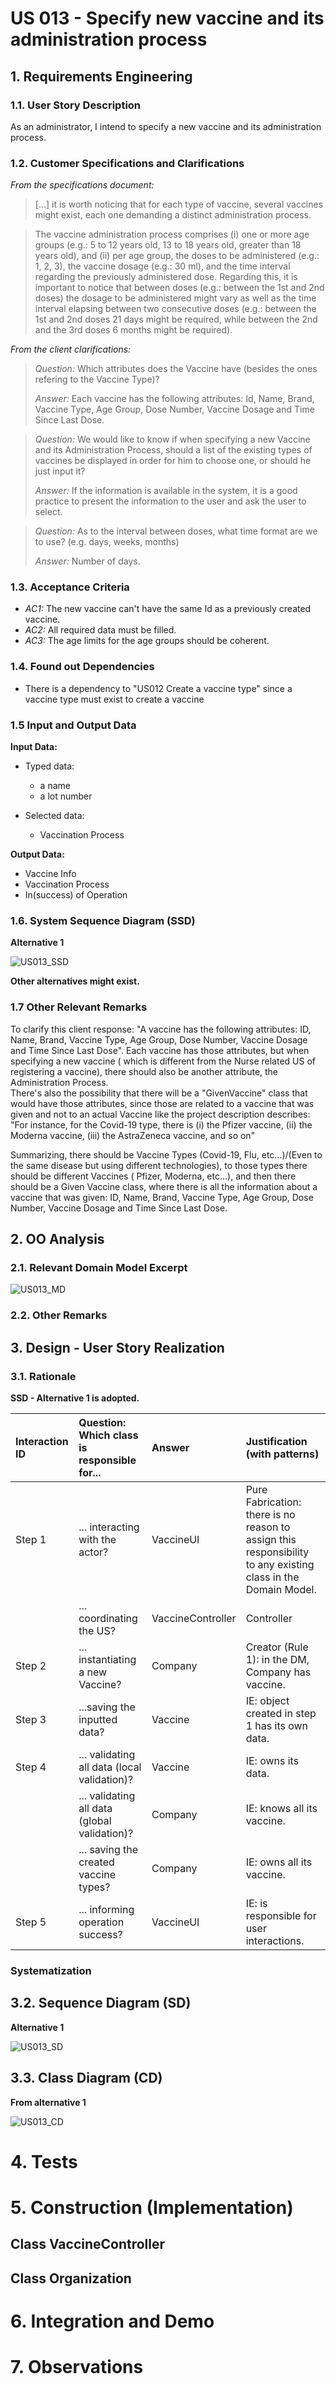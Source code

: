 # US 013 - Specify new vaccine and its administration process 

## 1. Requirements Engineering


### 1.1. User Story Description


As an administrator, I intend to specify a new vaccine and its administration process.

### 1.2. Customer Specifications and Clarifications

*From the specifications document:*

> [...] it is worth noticing that for each type of vaccine, several vaccines might exist, each one demanding a distinct administration process.

> The vaccine administration process comprises (i) one or more age groups (e.g.: 5 to 12 years old, 13 to 18 years old, greater than 18 years old), and (ii) per age group, the doses to be administered (e.g.: 1, 2, 3), the vaccine dosage (e.g.: 30 ml), and the time interval regarding the previously administered dose. Regarding this, it is important to notice that between doses (e.g.: between the 1st and 2nd doses) the dosage to be administered might vary as well as the time interval elapsing between two consecutive doses (e.g.: between the 1st and 2nd doses 21 days might be required, while between the 2nd and the 3rd doses 6 months might be required).

*From the client clarifications:*

> *Question:* Which attributes does the Vaccine have (besides the ones refering to the Vaccine Type)?
>
> *Answer:* Each vaccine has the following attributes: Id, Name, Brand, Vaccine Type, Age Group, Dose Number, Vaccine Dosage and Time Since Last Dose.

> *Question:* We would like to know if when specifying a new Vaccine and its Administration Process, should a list of the existing types of vaccines be displayed in order for him to choose one, or should he just input it?
>
> *Answer:* If the information is available in the system, it is a good practice to present the information to the user and ask the user to select.

> *Question:* As to the interval between doses, what time format are we to use? (e.g. days, weeks, months)
>
> *Answer:* Number of days.

### 1.3. Acceptance Criteria

* *AC1:* The new vaccine can't have the same Id as a previously created vaccine.
* *AC2:* All required data must be filled.
* *AC3:* The age limits for the age groups should be coherent.

### 1.4. Found out Dependencies

* There is a dependency to "US012 Create a vaccine type" since a vaccine type must exist to create a vaccine


### 1.5 Input and Output Data


**Input Data:**

* Typed data:
    * a name
    * a lot number
	
* Selected data:
    * Vaccination Process


**Output Data:**

* Vaccine Info
* Vaccination Process
* In(success) of Operation

### 1.6. System Sequence Diagram (SSD)

**Alternative 1**

![US013_SSD](US013_SSD.svg)


**Other alternatives might exist.**

### 1.7 Other Relevant Remarks

To clarify this client response: "A vaccine has the following attributes: ID, Name, Brand, Vaccine Type, Age Group, Dose
Number, Vaccine Dosage and Time Since Last Dose". Each vaccine has those attributes, but when specifying a new vaccine (
which is different from the Nurse related US of registering a vaccine), there should also be another attribute, the
Administration Process.  
There's also the possibility that there will be a "GivenVaccine" class that would have those attributes, since those are
related to a vaccine that was given and not to an actual Vaccine like the project description describes:
"For instance, for the Covid-19 type, there is (i) the Pfizer vaccine, (ii) the Moderna vaccine, (iii) the AstraZeneca
vaccine, and so on"

Summarizing, there should be Vaccine Types (Covid-19, Flu, etc...)/(Even to the same disease but using different technologies), to those types there should be different Vaccines (
Pfizer, Moderna, etc...), and then there should be a Given Vaccine class, where there is all the information about a
vaccine that was given:
ID, Name, Brand, Vaccine Type, Age Group, Dose Number, Vaccine Dosage and Time Since Last Dose.


## 2. OO Analysis

### 2.1. Relevant Domain Model Excerpt 

![US013_MD](US013_MD.svg)

### 2.2. Other Remarks



## 3. Design - User Story Realization 

### 3.1. Rationale

**SSD - Alternative 1 is adopted.**

| Interaction ID | Question: Which class is responsible for...   | Answer            | Justification (with patterns)                                                                                      |
|:-------------  |:----------------------------------------------|:------------------|:-------------------------------------------------------------------------------------------------------------------|
| Step 1  		 | 	... interacting with the actor?              | VaccineUI         | Pure Fabrication: there is no reason to assign this responsibility to any existing class in the Domain Model.      |
|			  		 | 	... coordinating the US?                     | VaccineController | Controller                                                                                                         |
| Step 2		  		 | 	... instantiating a new Vaccine?             | Company           | Creator (Rule 1): in the DM, Company has vaccine.                                                                  |
| Step 3  		 | 	...saving the inputted data?                 | Vaccine      | IE: object created in step 1 has its own data.                                                                     |								 |             |                              |              
| Step 4 		 | 	... validating all data (local validation)?  | Vaccine      | IE: owns its data.                                                                                                 | 
| 			  		 | 	... validating all data (global validation)? | Company           | IE: knows all its vaccine.                                                                                         | 
| 			  		 | 	... saving the created vaccine types?        | Company           | IE: owns all its vaccine.                                                                                          | 
|Step 5		 | 	... informing operation success?             | VaccineUI         | IE: is responsible for user interactions.                                                                          | 

### Systematization ##



## 3.2. Sequence Diagram (SD)

**Alternative 1**

![US013_SD](US013_SD.svg)

## 3.3. Class Diagram (CD)

**From alternative 1**

![US013_CD](US013_CD.svg)

# 4. Tests 


# 5. Construction (Implementation)


## Class VaccineController 


## Class Organization




# 6. Integration and Demo 


# 7. Observations



